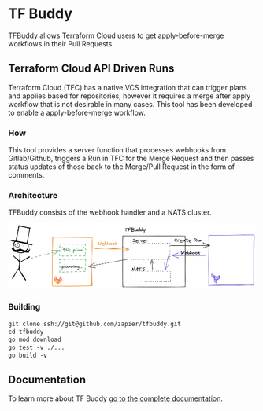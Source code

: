 # TF Buddy

TFBuddy allows Terraform Cloud users to get apply-before-merge workflows in their Pull Requests.

## Terraform Cloud API Driven Runs

Terraform Cloud (TFC) has a native VCS integration that can trigger plans and applies based for repositories, however it
requires a merge after apply workflow that is not desirable in many cases. This tool has been developed to enable a 
apply-before-merge workflow. 

### How

This tool provides a server function that processes webhooks from Gitlab/Github, triggers a Run in TFC for the Merge Request 
and then passes status updates of those back to the Merge/Pull Request in the form of comments.

### Architecture

TFBuddy consists of the webhook handler and a NATS cluster.

![](./docs/img/overview.png)

### Building

```
git clone ssh://git@github.com/zapier/tfbuddy.git
cd tfbuddy
go mod download
go test -v ./...
go build -v
```

## Documentation

To learn more about TF Buddy [go to the complete documentation](https://tfbuddy.readthedocs.io/).